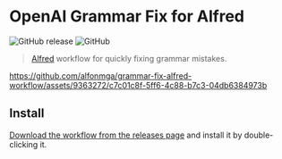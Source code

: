 # OpenAI Grammar Fix for Alfred

![GitHub release](https://img.shields.io/github/release/alfonmga/grammar-fix-alfred-workflow.svg)
![GitHub](https://img.shields.io/github/license/alfonmga/grammar-fix-alfred-workflow.svg)

> [Alfred](https://www.alfredapp.com) workflow for quickly fixing grammar 
mistakes.

https://github.com/alfonmga/grammar-fix-alfred-workflow/assets/9363272/c7c01c8f-5ff6-4c88-b7c3-04db6384973b

## Install

[Download the workflow from the releases page](https://github.com/alfonmga/grammar-fix-alfred-workflow/releases/latest) and install it by double-clicking it.

